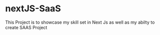 # nextJS-SaaS
This Project is to showcase my skill set in Next Js as well as my abilty to create SAAS Project
